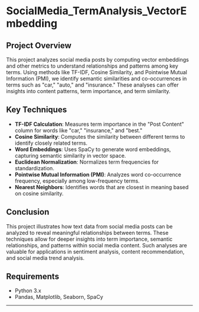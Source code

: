 # SocialMedia_TermAnalysis_VectorEmbedding

## Project Overview
This project analyzes social media posts by computing vector embeddings and other metrics to understand relationships and patterns among key terms. Using methods like TF-IDF, Cosine Similarity, and Pointwise Mutual Information (PMI), we identify semantic similarities and co-occurrences in terms such as "car," "auto," and "insurance." These analyses can offer insights into content patterns, term importance, and term similarity.

## Key Techniques
- **TF-IDF Calculation**: Measures term importance in the "Post Content" column for words like "car," "insurance," and "best."
- **Cosine Similarity**: Computes the similarity between different terms to identify closely related terms.
- **Word Embeddings**: Uses SpaCy to generate word embeddings, capturing semantic similarity in vector space.
- **Euclidean Normalization**: Normalizes term frequencies for standardization.
- **Pointwise Mutual Information (PMI)**: Analyzes word co-occurrence frequency, especially among low-frequency terms.
- **Nearest Neighbors**: Identifies words that are closest in meaning based on cosine similarity.

## Conclusion
This project illustrates how text data from social media posts can be analyzed to reveal meaningful relationships between terms. These techniques allow for deeper insights into term importance, semantic relationships, and patterns within social media content. Such analyses are valuable for applications in sentiment analysis, content recommendation, and social media trend analysis.

## Requirements
- Python 3.x
- Pandas, Matplotlib, Seaborn, SpaCy

---
